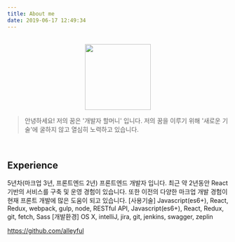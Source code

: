 ```yaml
---
title: About me
date: 2019-06-17 12:49:34
---
```

<br/>

<center><img src="/images/profile.png" width="150px"/></center>

> 안녕하세요!
  저의 꿈은 '개발자 할머니' 입니다.
  저의 꿈을 이루기 위해 '새로운 기술'에 굴하지 않고 열심히 노력하고 있습니다.

<br/>

## Experience
5년차(마크업 3년, 프론트엔드 2년)  프론트엔드 개발자 입니다. 
최근 약 2년동안 React 기반의 서비스를 구축 및 운영 경험이 있습니다. 
또한 이전의 다양한 마크업 개발 경험이 현재 프론트 개발에 많은 도움이 되고 있습니다.
[사용기술] Javascript(es6+), React, Redux, webpack, gulp, node, RESTful API, Javascript(es6+), React, Redux, git, fetch, Sass
[개발환경] OS X, intelliJ, jira, git, jenkins, swagger, zeplin

https://github.com/alleyful

<br/>




